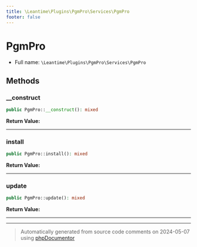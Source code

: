 ```yaml
---
title: \Leantime\Plugins\PgmPro\Services\PgmPro
footer: false
---
```


# PgmPro





* Full name: `\Leantime\Plugins\PgmPro\Services\PgmPro`



## Methods

### __construct



```php
public PgmPro::__construct(): mixed
```









**Return Value:**





---
### install



```php
public PgmPro::install(): mixed
```









**Return Value:**





---
### update



```php
public PgmPro::update(): mixed
```









**Return Value:**





---


---
> Automatically generated from source code comments on 2024-05-07 using [phpDocumentor](http://www.phpdoc.org/)
